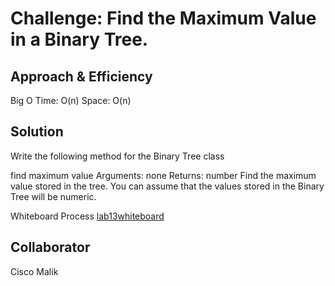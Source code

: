 # Challenge: Find the Maximum Value in a Binary Tree.

## Approach & Efficiency

Big O Time: O(n) Space: O(n)

## Solution

Write the following method for the Binary Tree class

find maximum value
Arguments: none
Returns: number
Find the maximum value stored in the tree. You can assume that the values stored in the Binary Tree will be numeric.

Whiteboard Process
[lab13whiteboard](whiteboard16.png)

## Collaborator

Cisco
Malik

